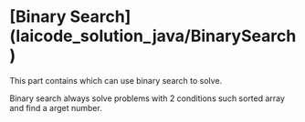 # [Binary Search] (laicode_solution_java/BinarySearch)
This part contains which can use binary search to solve.

Binary search always solve problems with 2 conditions such sorted array and find a arget number.
